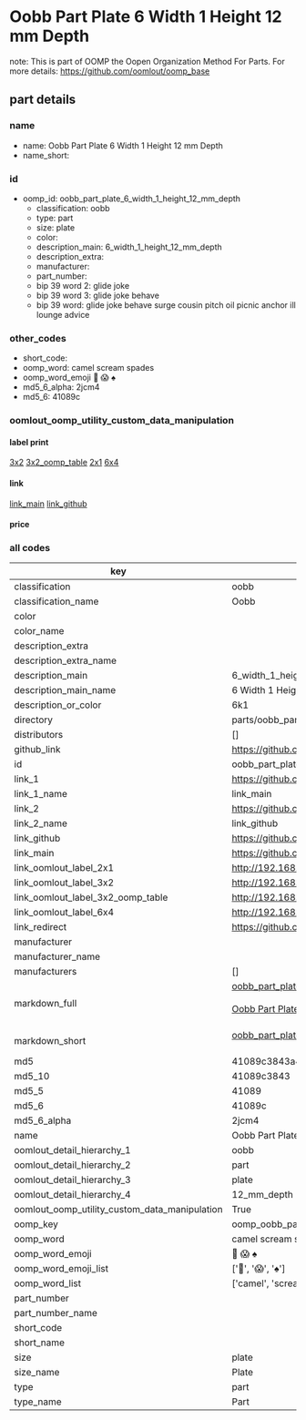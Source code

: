 # Oobb Part Plate 6 Width 1 Height 12 mm Depth  

note: This is part of OOMP the Oopen Organization Method For Parts. For more details: https://github.com/oomlout/oomp_base

##  part details
  







### name
* name: Oobb Part Plate 6 Width 1 Height 12 mm Depth
* name_short: 
### id
* oomp_id: oobb_part_plate_6_width_1_height_12_mm_depth
  * classification: oobb
  * type: part
  * size: plate
  * color: 
  * description_main: 6_width_1_height_12_mm_depth
  * description_extra: 
  * manufacturer: 
  * part_number: 
  * bip 39 word 2: glide joke
  * bip 39 word 3: glide joke behave
  * bip 39 word: glide joke behave surge cousin pitch oil picnic anchor ill lounge advice

### other_codes
* short_code: 
* oomp_word: camel scream spades
* oomp_word_emoji :camel: :scream: :spades:
* md5_6_alpha: 2jcm4
* md5_6: 41089c






### oomlout_oomp_utility_custom_data_manipulation
#### label print
[3x2](http://192.168.1.245:1112/?label=oomp%202jcm4)
[3x2_oomp_table](http://192.168.1.108:1112/?label=oomp%202jcm4)
[2x1](http://192.168.1.242:1112/?label=oomp%202jcm4)
[6x4](http://192.168.1.55:1112/?label=oomp%202jcm4)    

#### link

[link_main](https://github.com/oomlout/oomlout_oomp_version_1_messy/tree/main/parts/oobb_part_plate_6_width_1_height_12_mm_depth) [link_github](https://github.com/oomlout/oomlout_oomp_version_1_messy/tree/main/parts/oobb_part_plate_6_width_1_height_12_mm_depth)                             

#### price







### all codes 
| key | value |  
| --- | --- |  
| classification | oobb |  
| classification_name | Oobb |  
| color |  |  
| color_name |  |  
| description_extra |  |  
| description_extra_name |  |  
| description_main | 6_width_1_height_12_mm_depth |  
| description_main_name | 6 Width 1 Height 12 mm Depth |  
| description_or_color | 6k1 |  
| directory | parts/oobb_part_plate_6_width_1_height_12_mm_depth |  
| distributors | [] |  
| github_link | https://github.com/oomlout/oomlout_oomp_part_src/tree/main/parts/oobb_part_plate_6_width_1_height_12_mm_depth |  
| id | oobb_part_plate_6_width_1_height_12_mm_depth |  
| link_1 | https://github.com/oomlout/oomlout_oomp_version_1_messy/tree/main/parts/oobb_part_plate_6_width_1_height_12_mm_depth |  
| link_1_name | link_main |  
| link_2 | https://github.com/oomlout/oomlout_oomp_version_1_messy/tree/main/parts/oobb_part_plate_6_width_1_height_12_mm_depth |  
| link_2_name | link_github |  
| link_github | https://github.com/oomlout/oomlout_oomp_version_1_messy/tree/main/parts/oobb_part_plate_6_width_1_height_12_mm_depth |  
| link_main | https://github.com/oomlout/oomlout_oomp_version_1_messy/tree/main/parts/oobb_part_plate_6_width_1_height_12_mm_depth |  
| link_oomlout_label_2x1 | http://192.168.1.242:1112/?label=oomp%202jcm4 |  
| link_oomlout_label_3x2 | http://192.168.1.245:1112/?label=oomp%202jcm4 |  
| link_oomlout_label_3x2_oomp_table | http://192.168.1.108:1112/?label=oomp%202jcm4 |  
| link_oomlout_label_6x4 | http://192.168.1.55:1112/?label=oomp%202jcm4 |  
| link_redirect | https://github.com/oomlout/oomlout_oomp_version_1_messy/tree/main/parts/oobb_part_plate_6_width_1_height_12_mm_depth |  
| manufacturer |  |  
| manufacturer_name |  |  
| manufacturers | [] |  
| markdown_full | [oobb_part_plate_6_width_1_height_12_mm_depth](none)<br>[](none)<br>[Oobb Part Plate 6 Width 1 Height 12 Mm Depth](none)<br><br> |  
| markdown_short | [oobb_part_plate_6_width_1_height_12_mm_depth](none)<br><br> |  
| md5 | 41089c3843a4333a9618bda428de1318 |  
| md5_10 | 41089c3843 |  
| md5_5 | 41089 |  
| md5_6 | 41089c |  
| md5_6_alpha | 2jcm4 |  
| name | Oobb Part Plate 6 Width 1 Height 12 mm Depth |  
| oomlout_detail_hierarchy_1 | oobb |  
| oomlout_detail_hierarchy_2 | part |  
| oomlout_detail_hierarchy_3 | plate |  
| oomlout_detail_hierarchy_4 | 12_mm_depth |  
| oomlout_oomp_utility_custom_data_manipulation | True |  
| oomp_key | oomp_oobb_part_plate_6_width_1_height_12_mm_depth |  
| oomp_word | camel scream spades |  
| oomp_word_emoji | :camel: :scream: :spades: |  
| oomp_word_emoji_list | [':camel:', ':scream:', ':spades:'] |  
| oomp_word_list | ['camel', 'scream', 'spades'] |  
| part_number |  |  
| part_number_name |  |  
| short_code |  |  
| short_name |  |  
| size | plate |  
| size_name | Plate |  
| type | part |  
| type_name | Part |  

